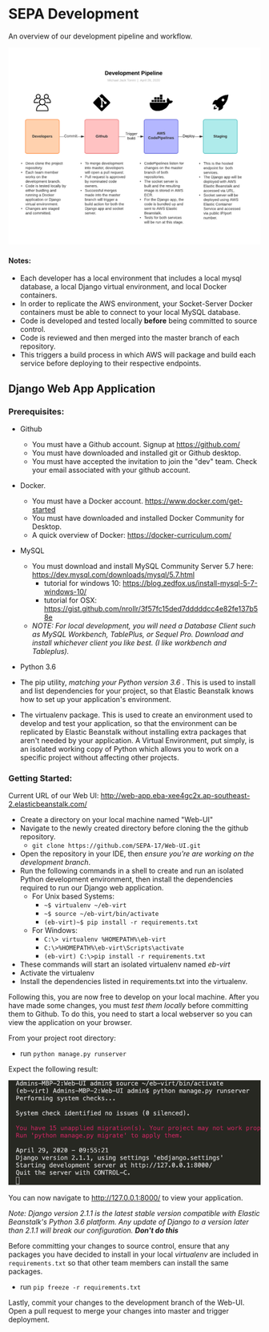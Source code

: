 # SEPA Development

An overview of our development pipeline and workflow. 


![Development Workflow](readme-resources/dev-workflow.png?raw=true "Dev Workflow")

#### Notes: 
* Each developer has a local environment that includes a local mysql database, a local Django virtual environment, and local Docker containers. 
* In order to replicate the AWS environment, your Socket-Server Docker containers must be able to connect to your local MySQL database. 
* Code is developed and tested locally **before** being committed to source control. 
* Code is reviewed and then merged into the master branch of each repository. 
* This triggers a build process in which AWS will package and build each service before deploying to their respective endpoints. 

## Django Web App Application 

### Prerequisites: 

* Github
    * You must have a Github account. Signup at <https://github.com/>
    * You must have downloaded and installed git or Github desktop.
    * You must have accepted the invitation to join the "dev" team. 
      Check your email associated with your github account.
* Docker. 
  * You must have a Docker account. <https://www.docker.com/get-started>
  * You must have downloaded and installed Docker Community for Desktop. 
  * A quick overview of Docker: <https://docker-curriculum.com/>

* MySQL
    * You must download and install MySQL Community Server 5.7 here: <https://dev.mysql.com/downloads/mysql/5.7.html>
        * tutorial for windows 10: <https://blog.zedfox.us/install-mysql-5-7-windows-10/>
	   * tutorial for OSX: <https://gist.github.com/nrollr/3f57fc15ded7dddddcc4e82fe137b58e>
  * *NOTE: For local development, you will need a Database Client such as MySQL Workbench, TablePlus, or Sequel Pro. Download and install whichever client you like best. (I like workbench and Tableplus).*

* Python 3.6
 
* The pip utility, *matching your Python version 3.6* . This is used to install and list dependencies for your project, so that Elastic Beanstalk knows how to set up your application's environment.
* The virtualenv package. This is used to create an environment used to develop and test your application, so that the environment can be replicated by Elastic Beanstalk without installing extra packages that aren't needed by your application. A Virtual Environment, put simply, is an isolated working copy of Python which
allows you to work on a specific project without affecting other projects.

### Getting Started: 

Current URL of our Web UI: <http://web-app.eba-xee4gc2x.ap-southeast-2.elasticbeanstalk.com/>

* Create a directory on your local machine named "Web-UI"
* Navigate to the newly created directory before cloning the the github repository. 
    * `git clone https://github.com/SEPA-17/Web-UI.git`
* Open the repository in your IDE, then *ensure you're are working on the development branch*.
* Run the following commands in a shell to create and run an isolated Python development environment, then install the dependencies required to run our Django web application.
    * For Unix based Systems: 
      * `~$ virtualenv ~/eb-virt`
      * `~$ source ~/eb-virt/bin/activate`
      * `(eb-virt)~$ pip install -r requirements.txt`
    * For Windows: 
      * `C:\> virtualenv %HOMEPATH%\eb-virt`
      * `C:\>%HOMEPATH%\eb-virt\Scripts\activate `
      * `(eb-virt) C:\>pip install -r requirements.txt`
* These commands will start an isolated virtualenv named *eb-virt*
* Activate the virtualenv
* Install the dependencies listed in requirements.txt into the virtualenv. 

Following this, you are now free to develop on your local machine.
After you have made some changes, you must *test them locally* before committing them to Github. To do this, you need to start a local webserver so you can view the application on your browser. 

From your project root directory: 

* run `python manage.py runserver`

Expect the following result:

![Local Server](readme-resources/localserver.png?raw=true "Local Server")


You can now navigate to <http://127.0.0.1:8000/> to view your application. 

*Note: Django version 2.1.1 is the latest stable version compatible with Elastic Beanstalk's Python 3.6 platform. Any update of Django to a version later than 2.1.1 will break our configuration. **Don't do this***

Before committing your changes to source control, ensure that any packages you have decided to install in your local *virtualenv* are included in `requirements.txt` so that other team members can install the same packages. 
* run `pip freeze -r requirements.txt`

Lastly, commit your changes to the development branch of the Web-UI. 
Open a pull request to merge your changes into master and trigger deployment. 

